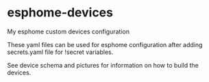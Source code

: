 # esphome-devices
My esphome custom devices configuration

These yaml files can be used for esphome configuration after adding secrets.yaml file for  !secret variables.

See device schema and pictures for information on how to build the devices.
